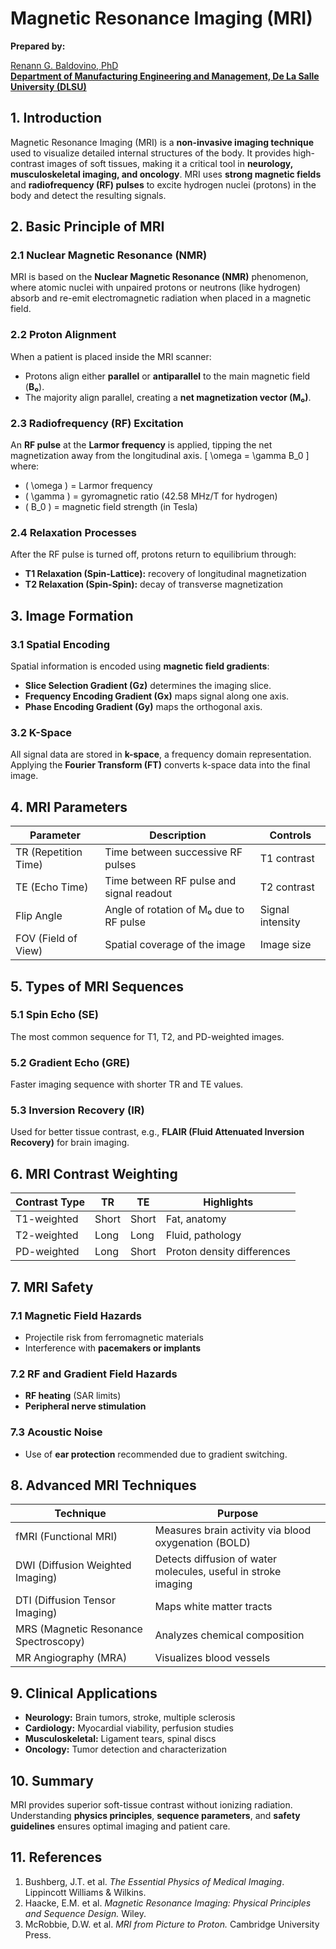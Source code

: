 # Magnetic Resonance Imaging (MRI)

**Prepared by:**  

[Renann G. Baldovino, PhD](https://www.dlsu.edu.ph/colleges/gcoe/academic-departments/manufacturing-engineering-management/faculty-profile/renann-baldovino/)  
**[Department of Manufacturing Engineering and Management, De La Salle University (DLSU)](https://www.dlsu.edu.ph/colleges/gcoe/academic-departments/manufacturing-engineering-management/)**  

## 1. Introduction
Magnetic Resonance Imaging (MRI) is a **non-invasive imaging technique** used to visualize detailed internal structures of the body. It provides high-contrast images of soft tissues, making it a critical tool in **neurology, musculoskeletal imaging, and oncology**.
MRI uses **strong magnetic fields** and **radiofrequency (RF) pulses** to excite hydrogen nuclei (protons) in the body and detect the resulting signals.

## 2. Basic Principle of MRI

### 2.1 Nuclear Magnetic Resonance (NMR)
MRI is based on the **Nuclear Magnetic Resonance (NMR)** phenomenon, where atomic nuclei with unpaired protons or neutrons (like hydrogen) absorb and re-emit electromagnetic radiation when placed in a magnetic field.
### 2.2 Proton Alignment
When a patient is placed inside the MRI scanner:
- Protons align either **parallel** or **antiparallel** to the main magnetic field (**B₀**).
- The majority align parallel, creating a **net magnetization vector (M₀)**.
### 2.3 Radiofrequency (RF) Excitation
An **RF pulse** at the **Larmor frequency** is applied, tipping the net magnetization away from the longitudinal axis.
\[
\omega = \gamma B_0
\]
where:
- \( \omega \) = Larmor frequency  
- \( \gamma \) = gyromagnetic ratio (42.58 MHz/T for hydrogen)  
- \( B_0 \) = magnetic field strength (in Tesla)

### 2.4 Relaxation Processes
After the RF pulse is turned off, protons return to equilibrium through:
- **T1 Relaxation (Spin-Lattice):** recovery of longitudinal magnetization  
- **T2 Relaxation (Spin-Spin):** decay of transverse magnetization  

## 3. Image Formation
### 3.1 Spatial Encoding
Spatial information is encoded using **magnetic field gradients**:
- **Slice Selection Gradient (Gz)** determines the imaging slice.  
- **Frequency Encoding Gradient (Gx)** maps signal along one axis.  
- **Phase Encoding Gradient (Gy)** maps the orthogonal axis.
### 3.2 K-Space
All signal data are stored in **k-space**, a frequency domain representation.  
Applying the **Fourier Transform (FT)** converts k-space data into the final image.

## 4. MRI Parameters
| Parameter | Description | Controls |
|------------|--------------|-----------|
| TR (Repetition Time) | Time between successive RF pulses | T1 contrast |
| TE (Echo Time) | Time between RF pulse and signal readout | T2 contrast |
| Flip Angle | Angle of rotation of M₀ due to RF pulse | Signal intensity |
| FOV (Field of View) | Spatial coverage of the image | Image size |

## 5. Types of MRI Sequences
### 5.1 Spin Echo (SE)
The most common sequence for T1, T2, and PD-weighted images.
### 5.2 Gradient Echo (GRE)
Faster imaging sequence with shorter TR and TE values.
### 5.3 Inversion Recovery (IR)
Used for better tissue contrast, e.g., **FLAIR (Fluid Attenuated Inversion Recovery)** for brain imaging.

## 6. MRI Contrast Weighting
| Contrast Type | TR | TE | Highlights |
|----------------|----|----|-------------|
| T1-weighted | Short | Short | Fat, anatomy |
| T2-weighted | Long | Long | Fluid, pathology |
| PD-weighted | Long | Short | Proton density differences |

## 7. MRI Safety
### 7.1 Magnetic Field Hazards
- Projectile risk from ferromagnetic materials  
- Interference with **pacemakers or implants**
### 7.2 RF and Gradient Field Hazards
- **RF heating** (SAR limits)
- **Peripheral nerve stimulation**
### 7.3 Acoustic Noise
- Use of **ear protection** recommended due to gradient switching.

## 8. Advanced MRI Techniques
| Technique | Purpose |
|------------|----------|
| fMRI (Functional MRI) | Measures brain activity via blood oxygenation (BOLD) |
| DWI (Diffusion Weighted Imaging) | Detects diffusion of water molecules, useful in stroke imaging |
| DTI (Diffusion Tensor Imaging) | Maps white matter tracts |
| MRS (Magnetic Resonance Spectroscopy) | Analyzes chemical composition |
| MR Angiography (MRA) | Visualizes blood vessels |

## 9. Clinical Applications
- **Neurology:** Brain tumors, stroke, multiple sclerosis  
- **Cardiology:** Myocardial viability, perfusion studies  
- **Musculoskeletal:** Ligament tears, spinal discs  
- **Oncology:** Tumor detection and characterization

## 10. Summary
MRI provides superior soft-tissue contrast without ionizing radiation.  
Understanding **physics principles**, **sequence parameters**, and **safety guidelines** ensures optimal imaging and patient care.

## 11. References
1. Bushberg, J.T. et al. *The Essential Physics of Medical Imaging*. Lippincott Williams & Wilkins.  
2. Haacke, E.M. et al. *Magnetic Resonance Imaging: Physical Principles and Sequence Design.* Wiley.  
3. McRobbie, D.W. et al. *MRI from Picture to Proton.* Cambridge University Press.
